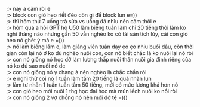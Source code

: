 ;> nay a cảm ròi e<br>
;> block con giò heo riết đéo còn gì để block lun e=))<br>
;> thì hôm thứ 7 uống trà sửa vs uống đá nhìu nên cảm thôi e<br>
;> hôm qua a hỏi GPT hô U50 làm biếng tuần làm chỉ 20 tiếng thôi làm ko nghỉ tháng nào nhưng gần 50 vẫn nghèo ko có tài sản tích lũy, cái con giò heo nó ghét ý mà e =)))<br>
;> nó làm biếng lắm e, làm giảng viên tuần dạy ẹo ẹo nhiu buổi đâu, còn thời gian còn lại nó ở ko dù nghèo nuôi con, con nó biết chắc là ko nuôi lại nó ròi<br>
;> con nó giống nó học dở làm lương thấp nuôi thân nuôi gia đình riêng của nó ko đủ sao nuôi nó dc<br>
;> con nó giống nó y chang à nên nghèo là chắc chắn ròi<br>
;> e nghĩ thử coi nó 1 tuần làm tầm 20 tiếng là quá nhàn lun<br>
;> làm tư nhân 1 tuần tuần tầm 50 tiếng, mới có mức lương khá hơn nó<br>
;> con giò heo mới nuôi 1 thg học đại học mà mún lếch nuôi ko nổi ròi<br>
;> con nó giống 2 vợ chồng nó nên mới dở tệ =)))

